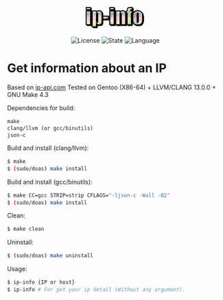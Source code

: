 <div align="center"><img src="https://github.com/siruidops/ip-info_c/raw/main/.tmp/text.gif"/>

![License](https://img.shields.io/badge/license-BSD-blue) ![State](https://img.shields.io/badge/state-developing-cyan) ![Language](https://img.shields.io/badge/language-C-purple)
</div>

# Get information about an IP
Based on <a href="ip-api.com">ip-api.com</a>
Tested on Gentoo (X86-64) + LLVM/CLANG 13.0.0 + GNU Make 4.3

Dependencies for build:
```
make
clang/llvm (or gcc/binutils)
json-c
```

Build and install (clang/llvm):
``` bash
$ make
$ (sudo/doas) make install
```

Build and install (gcc/binutils):
``` bash
$ make CC=gcc STRIP=strip CFLAGS="-ljson-c -Wall -O2"
$ (sudo/doas) make install
```

Clean:
``` bash
$ make clean
```

Uninstall:
``` bash
$ (sudo/doas) make uninstall
```

Usage:
``` bash
$ ip-info {IP or host}
$ ip-info # For get your ip detail (Without any argument).
```
